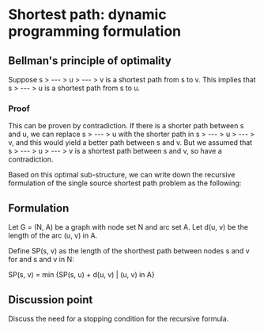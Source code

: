 # Shortest path: dynamic programming formulation

## Bellman's principle of optimality

Suppose s > --- > u > --- > v is a shortest path from s to v. This implies that s > --- > u is a shortest path from s to u.

### Proof

This can be proven by contradiction. If there is a shorter path between s and u, we can replace s > --- > u with the shorter path in s > --- > u > --- > v, and this would yield a better path between s and v. But we assumed that
s > --- > u > --- > v is a shortest path between s and v, so have a contradiction.

Based on this optimal sub-structure, we can write down the recursive formulation of the single source shortest path problem as the following:

## Formulation

Let G = (N, A) be a graph with node set N and arc set A. Let d(u, v) be the length of the arc (u, v) in A.

Define SP(s, v) as the length of the shorthest path between nodes s and v for and s and v in N:

SP(s, v) = min {SP(s, u) + d(u, v) | (u, v) in A}

## Discussion point

Discuss the need for a stopping condition for the recursive formula.
